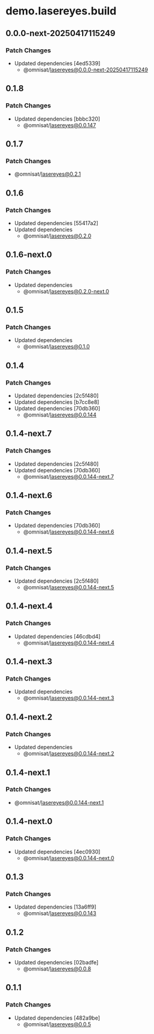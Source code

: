 # demo.lasereyes.build

## 0.0.0-next-20250417115249

### Patch Changes

- Updated dependencies [4ed5339]
  - @omnisat/lasereyes@0.0.0-next-20250417115249

## 0.1.8

### Patch Changes

- Updated dependencies [bbbc320]
  - @omnisat/lasereyes@0.0.147

## 0.1.7

### Patch Changes

- @omnisat/lasereyes@0.2.1

## 0.1.6

### Patch Changes

- Updated dependencies [55417a2]
- Updated dependencies
  - @omnisat/lasereyes@0.2.0

## 0.1.6-next.0

### Patch Changes

- Updated dependencies
  - @omnisat/lasereyes@0.2.0-next.0

## 0.1.5

### Patch Changes

- Updated dependencies
  - @omnisat/lasereyes@0.1.0

## 0.1.4

### Patch Changes

- Updated dependencies [2c5f480]
- Updated dependencies [b7cc8e8]
- Updated dependencies [70db360]
  - @omnisat/lasereyes@0.0.144

## 0.1.4-next.7

### Patch Changes

- Updated dependencies [2c5f480]
- Updated dependencies [70db360]
  - @omnisat/lasereyes@0.0.144-next.7

## 0.1.4-next.6

### Patch Changes

- Updated dependencies [70db360]
  - @omnisat/lasereyes@0.0.144-next.6

## 0.1.4-next.5

### Patch Changes

- Updated dependencies [2c5f480]
  - @omnisat/lasereyes@0.0.144-next.5

## 0.1.4-next.4

### Patch Changes

- Updated dependencies [46cdbd4]
  - @omnisat/lasereyes@0.0.144-next.4

## 0.1.4-next.3

### Patch Changes

- Updated dependencies
  - @omnisat/lasereyes@0.0.144-next.3

## 0.1.4-next.2

### Patch Changes

- Updated dependencies
  - @omnisat/lasereyes@0.0.144-next.2

## 0.1.4-next.1

### Patch Changes

- @omnisat/lasereyes@0.0.144-next.1

## 0.1.4-next.0

### Patch Changes

- Updated dependencies [4ec0930]
  - @omnisat/lasereyes@0.0.144-next.0

## 0.1.3

### Patch Changes

- Updated dependencies [13a6ff9]
  - @omnisat/lasereyes@0.0.143

## 0.1.2

### Patch Changes

- Updated dependencies [02badfe]
  - @omnisat/lasereyes@0.0.8

## 0.1.1

### Patch Changes

- Updated dependencies [482a9be]
  - @omnisat/lasereyes@0.0.5

